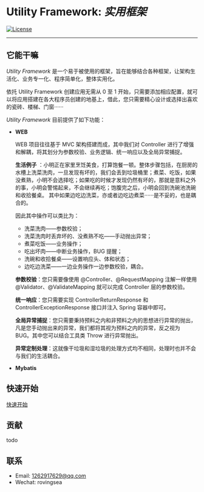 # Utility Framework: *实用框架*

[![License](https://img.shields.io/badge/license-Apache%202-4EB1BA.svg)](https://www.apache.org/licenses/LICENSE-2.0.html)

-------

## 它能干嘛

_Utility Framework_ 是一个易于被使用的框架，旨在能够结合各种框架，让架构生活化、业务专一化、程序简单化，整体实用化。

依托 Utility Framework 创建应用无需从 0 至 1 开始，只需要添加相应配置，就可以将应用搭建在各大程序员创建的地基上，借此，您只需要精心设计或选择出喜欢的瓷砖、楼梯、门窗······

_Utility Framework_ 目前提供了如下功能：

* **WEB**

  WEB 项目往往基于 MVC 架构搭建而成，其中我们对 Controller 进行了增强和解耦，将其划分为参数校验、业务逻辑、统一响应以及全局异常捕捉。

  **生活例子**
  ：小明正在家里烹饪美食，打算饱餐一顿。整体步骤包括，在厨房的水槽上洗菜洗肉，一旦发现有坏的，我们会丢到垃圾桶里；煮菜、吃饭，如果没煮熟，小明不会选择吃；如果吃的时候才发现仍然有坏的，那就是意料之外的事，小明会警惕起来，不会继续再吃；饱腹完之后，小明会回到洗碗池洗碗和收拾餐桌。
  其中如果边吃边洗菜，亦或者边吃边煮菜······是不妥的，也是耦合的。
  
  因此其中操作可以类比为：
  - 洗菜洗肉——参数校验；
  - 洗菜洗肉时丢弃坏的、没煮熟不吃——手动抛出异常；
  - 煮菜吃饭——业务操作；
  - 吃出坏肉——中断业务操作，BUG 提醒；
  - 洗碗和收拾餐桌——设置响应头、体和状态；
  - 边吃边洗菜——一边业务操作一边参数校验，耦合。

  **参数校验**：您只需要像使用 @Controller、@RequestMapping 注解一样使用 @Validator、@ValidateMapping 就可以完成 Controller 层的参数校验。

  **统一响应**：您只需要实现 ControllerReturnResponse 和 ControllerExceptionResponse 接口并注入 Spring 容器中即可。

  **全局异常捕捉**：您只需要秉持预料之内和非预料之内的思想进行异常的抛出，凡是您手动抛出来的异常，我们都将其视为预料之内的异常，反之视为 BUG。其中您可以结合工具类 Throw 进行异常抛出。

  **异常定制处理**：这就像干垃圾和湿垃圾的处理方式均不相同，处理时也并不会与我们的生活耦合。

* **Mybatis**

## 快速开始

[快速开始](doc/快速开始.md)

## 贡献

todo

## 联系

* Email: 1262917629@qq.com
* Wechat: rovingsea
